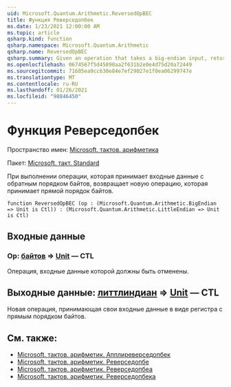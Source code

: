 ```yaml
---
uid: Microsoft.Quantum.Arithmetic.ReversedOpBEC
title: Функция Реверседопбек
ms.date: 1/23/2021 12:00:00 AM
ms.topic: article
qsharp.kind: function
qsharp.namespace: Microsoft.Quantum.Arithmetic
qsharp.name: ReversedOpBEC
qsharp.summary: Given an operation that takes a big-endian input, returns a new operation that takes a little-endian input.
ms.openlocfilehash: 0674567f5d45890aa2f631b2e0e4d75d20a72449
ms.sourcegitcommit: 71605ea9cc630e84e7ef29027e1f0ea06299747e
ms.translationtype: MT
ms.contentlocale: ru-RU
ms.lasthandoff: 01/26/2021
ms.locfileid: "98846450"
---
```

# <a name="reversedopbec-function"></a>Функция Реверседопбек

Пространство имен: [Microsoft. тактов. арифметика](xref:Microsoft.Quantum.Arithmetic)

Пакет: [Microsoft. такт. Standard](https://nuget.org/packages/Microsoft.Quantum.Standard)


При выполнении операции, которая принимает входные данные с обратным порядком байтов, возвращает новую операцию, которая принимает прямой порядок байтов.

```qsharp
function ReversedOpBEC (op : (Microsoft.Quantum.Arithmetic.BigEndian => Unit is Ctl)) : (Microsoft.Quantum.Arithmetic.LittleEndian => Unit is Ctl)
```


## <a name="input"></a>Входные данные

### <a name="op--bigendian--unit--is-ctl"></a>Op: [байтов](xref:Microsoft.Quantum.Arithmetic.BigEndian) => [Unit](xref:microsoft.quantum.lang-ref.unit)  — CTL

Операция, входные данные которой должны быть отменены.



## <a name="output--littleendian--unit--is-ctl"></a>Выходные данные: [литтлиндиан](xref:Microsoft.Quantum.Arithmetic.LittleEndian) => [Unit](xref:microsoft.quantum.lang-ref.unit)  — CTL

Новая операция, принимающая свои входные данные в виде регистра с прямым порядком байтов.

## <a name="see-also"></a>См. также:

- [Microsoft. тактов. арифметик. Апплиреверседопбек](xref:Microsoft.Quantum.Arithmetic.ApplyReversedOpBEC)
- [Microsoft. тактов. арифметик. Реверседопбе](xref:Microsoft.Quantum.Arithmetic.ReversedOpBE)
- [Microsoft. тактов. арифметик. Реверседопбеа](xref:Microsoft.Quantum.Arithmetic.ReversedOpBEA)
- [Microsoft. тактов. арифметик. Реверседопбека](xref:Microsoft.Quantum.Arithmetic.ReversedOpBECA)